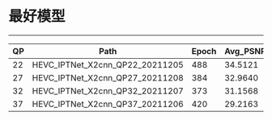 # 最好模型

---
| QP   |               Path              |  Epoch  |    Avg_PSNR   |
| ---- | ------------------------------- | ------- | ------------- |
| 22   | HEVC_IPTNet_X2cnn_QP22_20211205 |   488   |    34.5121    |
| 27   | HEVC_IPTNet_X2cnn_QP27_20211208 |   384   |    32.9640    |
| 32   | HEVC_IPTNet_X2cnn_QP32_20211207 |   373   |    31.1568    |
| 37   | HEVC_IPTNet_X2cnn_QP37_20211206 |   420   |    29.2163    |

